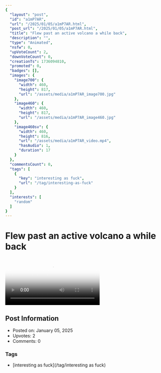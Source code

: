 ```yaml
---
{
  "layout": "post",
  "id": "a1mP7AR",
  "url": "/2025/01/05/a1mP7AR.html",
  "post_url": "/2025/01/05/a1mP7AR.html",
  "title": "Flew past an active volcano a while back",
  "description": "",
  "type": "Animated",
  "nsfw": 0,
  "upVoteCount": 2,
  "downVoteCount": 0,
  "creationTs": 1736094810,
  "promoted": 0,
  "badges": [],
  "images": {
    "image700": {
      "width": 460,
      "height": 817,
      "url": "/assets/media/a1mP7AR_image700.jpg"
    },
    "image460": {
      "width": 460,
      "height": 817,
      "url": "/assets/media/a1mP7AR_image460.jpg"
    },
    "image460sv": {
      "width": 460,
      "height": 816,
      "url": "/assets/media/a1mP7AR_video.mp4",
      "hasAudio": 1,
      "duration": 17
    }
  },
  "commentsCount": 0,
  "tags": [
    {
      "key": "interesting as fuck",
      "url": "/tag/interesting-as-fuck"
    }
  ],
  "interests": [
    "random"
  ]
}
---
```


# Flew past an active volcano a while back

<video controls playsinline loop poster="/assets/media/a1mP7AR_image460.jpg">
  <source src="/assets/media/a1mP7AR_video.mp4" type="video/mp4">
  Your browser does not support the video tag.
</video>

## Post Information

- Posted on: January 05, 2025
- Upvotes: 2
- Comments: 0

### Tags

- [interesting as fuck](/tag/interesting as fuck)
